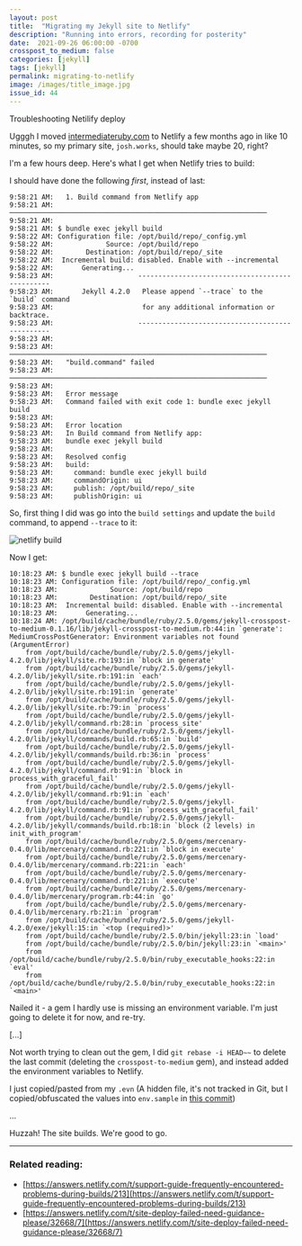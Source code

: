 ```yaml
---
layout: post
title:  "Migrating my Jekyll site to Netlify"
description: "Running into errors, recording for posterity"
date:  2021-09-26 06:00:00 -0700
crosspost_to_medium: false
categories: [jekyll]
tags: [jekyll]
permalink: migrating-to-netlify
image: /images/title_image.jpg
issue_id: 44
---
```


Troubleshooting Netilify deploy

Ugggh I moved [intermediateruby.com](https://intermediateruby.com) to Netlify a few months ago in like 10 minutes, so my primary site, `josh.works`, should take maybe 20, right?

I'm a few hours deep. Here's what I get when Netlify tries to build:

I should have done the following _first_, instead of last:


```
9:58:21 AM:   1. Build command from Netlify app                             
9:58:21 AM: ────────────────────────────────────────────────────────────────
9:58:21 AM: ​
9:58:21 AM: $ bundle exec jekyll build
9:58:22 AM: Configuration file: /opt/build/repo/_config.yml
9:58:22 AM:             Source: /opt/build/repo
9:58:22 AM:        Destination: /opt/build/repo/_site
9:58:22 AM:  Incremental build: disabled. Enable with --incremental
9:58:22 AM:       Generating...
9:58:23 AM:                     ------------------------------------------------
9:58:23 AM:       Jekyll 4.2.0   Please append `--trace` to the `build` command 
9:58:23 AM:                      for any additional information or backtrace. 
9:58:23 AM:                     ------------------------------------------------
9:58:23 AM: ​
9:58:23 AM: ────────────────────────────────────────────────────────────────
9:58:23 AM:   "build.command" failed                                        
9:58:23 AM: ────────────────────────────────────────────────────────────────
9:58:23 AM: ​
9:58:23 AM:   Error message
9:58:23 AM:   Command failed with exit code 1: bundle exec jekyll build
9:58:23 AM: ​
9:58:23 AM:   Error location
9:58:23 AM:   In Build command from Netlify app:
9:58:23 AM:   bundle exec jekyll build
9:58:23 AM: ​
9:58:23 AM:   Resolved config
9:58:23 AM:   build:
9:58:23 AM:     command: bundle exec jekyll build
9:58:23 AM:     commandOrigin: ui
9:58:23 AM:     publish: /opt/build/repo/_site
9:58:23 AM:     publishOrigin: ui
```

So, first thing I did was go into the `build settings` and update the `build` command, to append `--trace` to it:

![netlify build](/images/netlify-build.jpg)

Now I get:

```
10:18:23 AM: $ bundle exec jekyll build --trace
10:18:23 AM: Configuration file: /opt/build/repo/_config.yml
10:18:23 AM:             Source: /opt/build/repo
10:18:23 AM:        Destination: /opt/build/repo/_site
10:18:23 AM:  Incremental build: disabled. Enable with --incremental
10:18:23 AM:       Generating...
10:18:24 AM: /opt/build/cache/bundle/ruby/2.5.0/gems/jekyll-crosspost-to-medium-0.1.16/lib/jekyll-crosspost-to-medium.rb:44:in `generate': MediumCrossPostGenerator: Environment variables not found (ArgumentError)
	from /opt/build/cache/bundle/ruby/2.5.0/gems/jekyll-4.2.0/lib/jekyll/site.rb:193:in `block in generate'
	from /opt/build/cache/bundle/ruby/2.5.0/gems/jekyll-4.2.0/lib/jekyll/site.rb:191:in `each'
	from /opt/build/cache/bundle/ruby/2.5.0/gems/jekyll-4.2.0/lib/jekyll/site.rb:191:in `generate'
	from /opt/build/cache/bundle/ruby/2.5.0/gems/jekyll-4.2.0/lib/jekyll/site.rb:79:in `process'
	from /opt/build/cache/bundle/ruby/2.5.0/gems/jekyll-4.2.0/lib/jekyll/command.rb:28:in `process_site'
	from /opt/build/cache/bundle/ruby/2.5.0/gems/jekyll-4.2.0/lib/jekyll/commands/build.rb:65:in `build'
	from /opt/build/cache/bundle/ruby/2.5.0/gems/jekyll-4.2.0/lib/jekyll/commands/build.rb:36:in `process'
	from /opt/build/cache/bundle/ruby/2.5.0/gems/jekyll-4.2.0/lib/jekyll/command.rb:91:in `block in process_with_graceful_fail'
	from /opt/build/cache/bundle/ruby/2.5.0/gems/jekyll-4.2.0/lib/jekyll/command.rb:91:in `each'
	from /opt/build/cache/bundle/ruby/2.5.0/gems/jekyll-4.2.0/lib/jekyll/command.rb:91:in `process_with_graceful_fail'
	from /opt/build/cache/bundle/ruby/2.5.0/gems/jekyll-4.2.0/lib/jekyll/commands/build.rb:18:in `block (2 levels) in init_with_program'
	from /opt/build/cache/bundle/ruby/2.5.0/gems/mercenary-0.4.0/lib/mercenary/command.rb:221:in `block in execute'
	from /opt/build/cache/bundle/ruby/2.5.0/gems/mercenary-0.4.0/lib/mercenary/command.rb:221:in `each'
	from /opt/build/cache/bundle/ruby/2.5.0/gems/mercenary-0.4.0/lib/mercenary/command.rb:221:in `execute'
	from /opt/build/cache/bundle/ruby/2.5.0/gems/mercenary-0.4.0/lib/mercenary/program.rb:44:in `go'
	from /opt/build/cache/bundle/ruby/2.5.0/gems/mercenary-0.4.0/lib/mercenary.rb:21:in `program'
	from /opt/build/cache/bundle/ruby/2.5.0/gems/jekyll-4.2.0/exe/jekyll:15:in `<top (required)>'
	from /opt/build/cache/bundle/ruby/2.5.0/bin/jekyll:23:in `load'
	from /opt/build/cache/bundle/ruby/2.5.0/bin/jekyll:23:in `<main>'
	from /opt/build/cache/bundle/ruby/2.5.0/bin/ruby_executable_hooks:22:in `eval'
	from /opt/build/cache/bundle/ruby/2.5.0/bin/ruby_executable_hooks:22:in `<main>'
```

Nailed it - a gem I hardly use is missing an environment variable. I'm just going to delete it for now, and re-try.

[...]

Not worth trying to clean out the gem, I did `git rebase -i HEAD~~` to delete the last commit (deleting the `crosspost-to-medium` gem), and instead added the environment variables to Netlify. 

I just copied/pasted from my `.evn` (A hidden file, it's not tracked in Git, but I copied/obfuscated the values into `env.sample` in [this commit](https://github.com/josh-works/josh-works.github.io/commit/0d7eeb369d41034ffb67a784cc25e199af236b70))


...

Huzzah! The site builds. We're good to go.

-----------




### Related reading:

- [https://answers.netlify.com/t/support-guide-frequently-encountered-problems-during-builds/213](https://answers.netlify.com/t/support-guide-frequently-encountered-problems-during-builds/213)
- [https://answers.netlify.com/t/site-deploy-failed-need-guidance-please/32668/7](https://answers.netlify.com/t/site-deploy-failed-need-guidance-please/32668/7)
